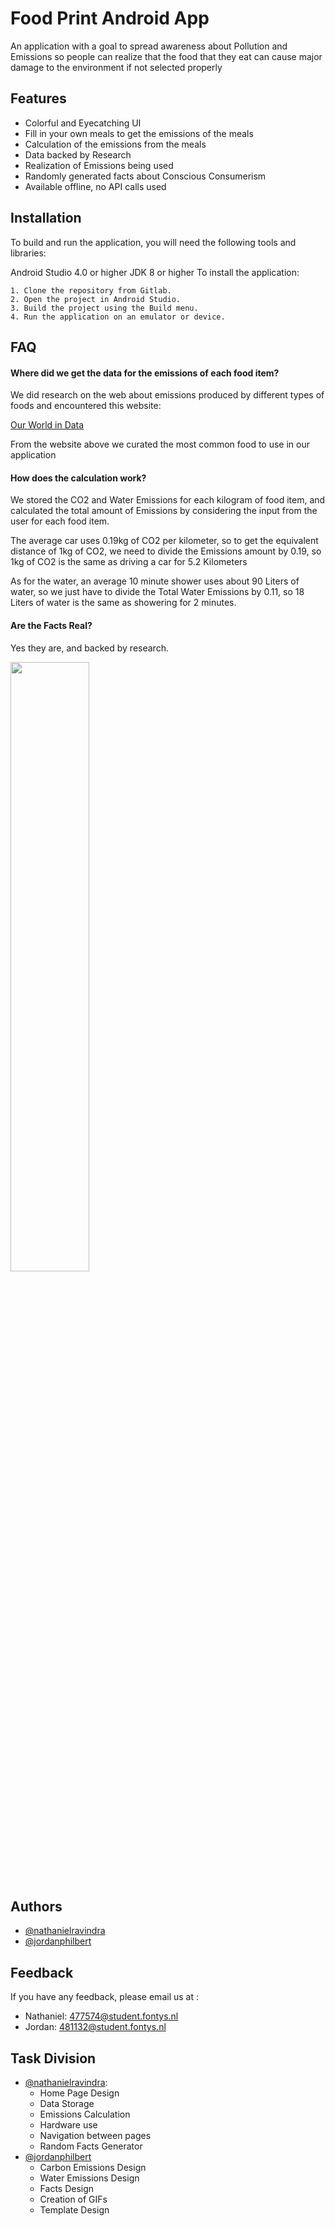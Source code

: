 # Food Print Android App

An application with a goal to spread awareness about Pollution and Emissions so people can realize that the food that they eat can cause major damage to the environment if not selected properly




## Features

- Colorful and Eyecatching UI
- Fill in your own meals to get the emissions of the meals
- Calculation of the emissions from the meals
- Data backed by Research
- Realization of Emissions being used
- Randomly generated facts about Conscious Consumerism
- Available offline, no API calls used


## Installation

To build and run the application, you will need the following tools and libraries:

Android Studio 4.0 or higher
JDK 8 or higher
To install the application:

    1. Clone the repository from Gitlab.
    2. Open the project in Android Studio.
    3. Build the project using the Build menu.
    4. Run the application on an emulator or device.

    
## FAQ

#### Where did we get the data for the emissions of each food item?

We did research on the web about emissions produced by different types of foods and encountered this website:

[Our World in Data]("https://ourworldindata.org/grapher/ghg-per-kg-poore")

From the website above we curated the most common food to use in our application


#### How does the calculation work?

We stored the CO2 and Water Emissions for each kilogram of food item, and calculated the total amount of Emissions by considering the input from the user for each food item.

The average car uses 0.19kg of CO2 per kilometer, so to get the equivalent distance of 1kg of CO2, we need to divide the Emissions amount by 0.19, so 1kg of CO2 is the same as driving a car for 5.2 Kilometers

As for the water, an average 10 minute shower uses about 90 Liters of water, so we just have to divide the Total Water Emissions by 0.11, so 18 Liters of water is the same as showering for 2 minutes.

#### Are the Facts Real?

Yes they are, and backed by research.

[<img src="https://i.ytimg.com/vi/Hc79sDi3f0U/maxresdefault.jpg" width="50%">](https://www.youtube.com/watch?v=Hc79sDi3f0U "Now in Android: 55")

## Authors

- [@nathanielravindra](https://git.fhict.nl/i477574)
- [@jordanphilbert](https://git.fhict.nl/i481132)


## Feedback

If you have any feedback, please email us at :
- Nathaniel: 477574@student.fontys.nl
- Jordan: 481132@student.fontys.nl


## Task Division

- [@nathanielravindra](https://git.fhict.nl/i477574):
    - Home Page Design
    - Data Storage
    - Emissions Calculation
    - Hardware use
    - Navigation between pages
    - Random Facts Generator
- [@jordanphilbert](https://git.fhict.nl/i481132)
    - Carbon Emissions Design
    - Water Emissions Design
    - Facts Design
    - Creation of GIFs
    - Template Design
